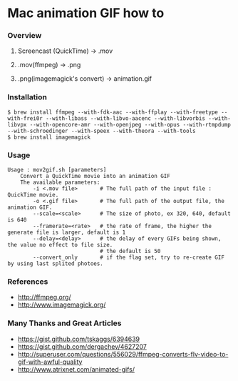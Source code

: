 
Mac animation GIF how to 
=========================

### Overview 

1. Screencast (QuickTime) -> .mov

2. .mov(ffmpeg) -> .png 

3. .png(imagemagick's convert) -> animation.gif

### Installation

```
$ brew install ffmpeg --with-fdk-aac --with-ffplay --with-freetype --with-frei0r --with-libass --with-libvo-aacenc --with-libvorbis --with-libvpx --with-opencore-amr --with-openjpeg --with-opus --with-rtmpdump --with-schroedinger --with-speex --with-theora --with-tools
$ brew install imagemagick
```

### Usage

```
Usage : mov2gif.sh [parameters]
    Convert a QuickTime movie into an animation GIF
    The available parameters:
        -i <.mov file>       # The full path of the input file : QuickTime movie.
        -o <.gif file>       # The full path of the output file, the animation GIF.
        --scale=<scale>      # The size of photo, ex 320, 640, default is 640
        --framerate=<rate>   # the rate of frame, the higher the generate file is larger, default is 1
        --delay=<delay>      # the delay of every GIFs being shown, the value no effect to file size.
                             # the default is 50
        --convert_only       # if the flag set, try to re-create GIF by using last splited photoes.
```


### References

* http://ffmpeg.org/
* http://www.imagemagick.org/

### Many Thanks and Great Articles 

* https://gist.github.com/tskaggs/6394639
* https://gist.github.com/dergachev/4627207
* http://superuser.com/questions/556029/ffmpeg-converts-flv-video-to-gif-with-awful-quality
* http://www.atrixnet.com/animated-gifs/


